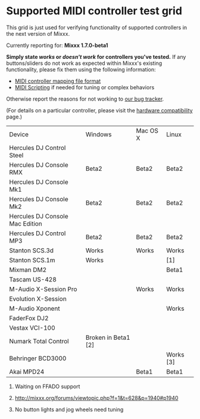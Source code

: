 # Supported MIDI controller test grid

This grid is just used for verifying functionality of supported
controllers in the next version of Mixxx.

Currently reporting for: **Mixxx 1.7.0-beta1**

**Simply state *works* or *doesn't work* for controllers you've
tested.** If any buttons/sliders do not work as expected within Mixxx's
existing functionality, please fix them using the following information:

  - [MIDI controller mapping file
    format](midi_controller_mapping_file_format)
  - [MIDI Scripting](MIDI%20Scripting) if needed for tuning or complex
    behaviors

Otherwise report the reasons for not working to [our bug
tracker](https://launchpad.net/mixxx/+filebug).

(For details on a particular controller, please visit the [hardware
compatibility](hardware%20compatibility) page.)

|                                 |                       |          |             |
| ------------------------------- | --------------------- | -------- | ----------- |
| Device                          | Windows               | Mac OS X | Linux       |
| Hercules DJ Control Steel       |                       |          |             |
| Hercules DJ Console RMX         | Beta2                 | Beta2    | Beta2       |
| Hercules DJ Console Mk1         |                       |          |             |
| Hercules DJ Console Mk2         | Beta2                 | Beta2    | Beta2       |
| Hercules DJ Console Mac Edition |                       |          |             |
| Hercules DJ Control MP3         | Beta2                 | Beta2    | Beta2       |
| Stanton SCS.3d                  | Works                 | Works    | Works       |
| Stanton SCS.1m                  | Works                 |          | \[1\]       |
| Mixman DM2                      |                       |          | Beta1       |
| Tascam US-428                   |                       |          |             |
| M-Audio X-Session Pro           |                       | Works    | Works       |
| Evolution X-Session             |                       |          |             |
| M-Audio Xponent                 |                       |          | Works       |
| FaderFox DJ2                    |                       |          |             |
| Vestax VCI-100                  |                       |          |             |
| Numark Total Control            | Broken in Beta1 \[2\] |          |             |
| Behringer BCD3000               |                       |          | Works \[3\] |
| Akai MPD24                      |                       | Beta1    | Beta1       |

1.  Waiting on FFADO support

2.  <http://mixxx.org/forums/viewtopic.php?f=1&t=628&p=1940#p1940>

3.  No button lights and jog wheels need tuning
